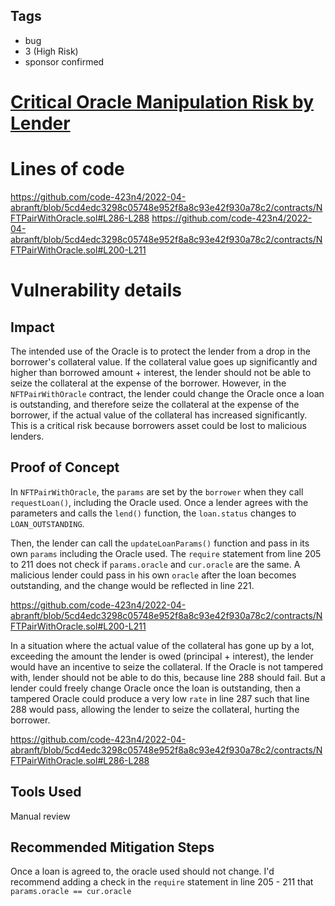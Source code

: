 ## Tags

- bug
- 3 (High Risk)
- sponsor confirmed

# [Critical Oracle Manipulation Risk by Lender](https://github.com/code-423n4/2022-04-abranft-findings/issues/37) 

# Lines of code

https://github.com/code-423n4/2022-04-abranft/blob/5cd4edc3298c05748e952f8a8c93e42f930a78c2/contracts/NFTPairWithOracle.sol#L286-L288
https://github.com/code-423n4/2022-04-abranft/blob/5cd4edc3298c05748e952f8a8c93e42f930a78c2/contracts/NFTPairWithOracle.sol#L200-L211


# Vulnerability details

## Impact

The intended use of the Oracle is to protect the lender from a drop in the borrower's collateral value. If the collateral value goes up significantly and higher than borrowed amount + interest, the lender should not be able to seize the collateral at the expense of the borrower. However, in the `NFTPairWithOracle` contract, the lender could change the Oracle once a loan is outstanding, and therefore seize the collateral at the expense of the borrower, if the actual value of the collateral has increased significantly. This is a critical risk because borrowers asset could be lost to malicious lenders.


## Proof of Concept

In `NFTPairWithOracle`, the `params` are set by the `borrower` when they call `requestLoan()`, including the Oracle used. Once a lender agrees with the parameters and calls the `lend()` function, the `loan.status` changes to `LOAN_OUTSTANDING`. 

Then, the lender can call the `updateLoanParams()` function and pass in its own `params` including the Oracle used. The `require` statement from line 205 to 211 does not check if `params.oracle` and `cur.oracle` are the same. A malicious lender could pass in his own `oracle` after the loan becomes outstanding, and the change would be reflected in line 221. 

https://github.com/code-423n4/2022-04-abranft/blob/5cd4edc3298c05748e952f8a8c93e42f930a78c2/contracts/NFTPairWithOracle.sol#L200-L211

In a situation where the actual value of the collateral has gone up by a lot, exceeding the amount the lender is owed (principal + interest), the lender would have an incentive to seize the collateral. If the Oracle is not tampered with, lender should not be able to do this, because line 288 should fail. But a lender could freely change Oracle once the loan is outstanding, then a tampered Oracle could produce a very low `rate` in line 287 such that line 288 would pass, allowing the lender to seize the collateral, hurting the borrower. 

https://github.com/code-423n4/2022-04-abranft/blob/5cd4edc3298c05748e952f8a8c93e42f930a78c2/contracts/NFTPairWithOracle.sol#L286-L288



## Tools Used

Manual review

## Recommended Mitigation Steps

Once a loan is agreed to, the oracle used should not change. I'd recommend adding a check in the `require` statement in line 205 - 211 that `params.oracle == cur.oracle`


